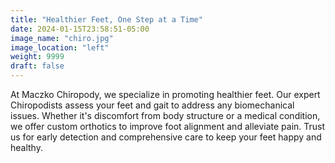 ```yaml
---
title: "Healthier Feet, One Step at a Time"
date: 2024-01-15T23:58:51-05:00
image_name: "chiro.jpg"
image_location: "left"
weight: 9999
draft: false
---
```


At Maczko Chiropody, we specialize in promoting healthier feet. Our expert Chiropodists assess your feet and gait to address any biomechanical issues. Whether it's discomfort from body structure or a medical condition, we offer custom orthotics to improve foot alignment and alleviate pain. Trust us for early detection and comprehensive care to keep your feet happy and healthy.